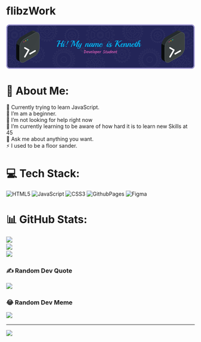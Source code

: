 # flibzWork
![Header](./github-header-image.png)

# 💫 About Me:
🔭 Currently trying to learn JavaScript.<br>👯 I’m am a beginner.<br>🤝 I’m not looking for help right now<br>🌱 I’m currently learning to be aware of how hard it is to learn new Skills at 45<br>💬 Ask me about anything you want.<br>⚡ I used to be a floor sander.


# 💻 Tech Stack:
![HTML5](https://img.shields.io/badge/html5-%23E34F26.svg?style=plastic&logo=html5&logoColor=white) ![JavaScript](https://img.shields.io/badge/javascript-%23323330.svg?style=plastic&logo=javascript&logoColor=%23F7DF1E) ![CSS3](https://img.shields.io/badge/css3-%231572B6.svg?style=plastic&logo=css3&logoColor=white) ![GithubPages](https://img.shields.io/badge/github%20pages-121013?style=plastic&logo=github&logoColor=white) ![Figma](https://img.shields.io/badge/figma-%23F24E1E.svg?style=plastic&logo=figma&logoColor=white)
# 📊 GitHub Stats:
![](https://github-readme-stats.vercel.app/api?username=flibzWork&theme=dark&hide_border=true&include_all_commits=true&count_private=false)<br/>
![](https://github-readme-streak-stats.herokuapp.com/?user=flibzWork&theme=dark&hide_border=true)<br/>
![](https://github-readme-stats.vercel.app/api/top-langs/?username=flibzWork&theme=dark&hide_border=true&include_all_commits=true&count_private=false&layout=compact)

### ✍️ Random Dev Quote
![](https://quotes-github-readme.vercel.app/api?type=vetical&theme=radical)

### 😂 Random Dev Meme
<img src='https://randommeme-five.vercel.app/' style="height: 400px;"/>

---
[![](https://visitcount.itsvg.in/api?id=flibzWork&icon=0&color=2)](https://visitcount.itsvg.in)